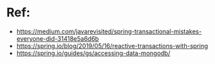# Ref:
+ https://medium.com/javarevisited/spring-transactional-mistakes-everyone-did-31418e5a6d6b
+ https://spring.io/blog/2019/05/16/reactive-transactions-with-spring
+ https://spring.io/guides/gs/accessing-data-mongodb/